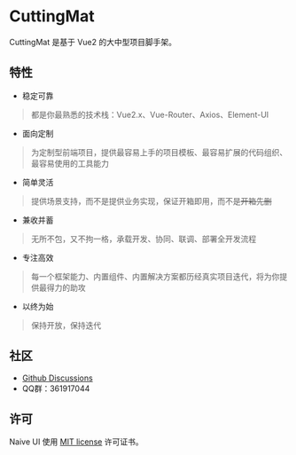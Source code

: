# CuttingMat

CuttingMat 是基于 Vue2 的大中型项目脚手架。

## 特性

- 稳定可靠

> 都是你最熟悉的技术栈：Vue2.x、Vue-Router、Axios、Element-UI

- 面向定制

> 为定制型前端项目，提供最容易上手的项目模板、最容易扩展的代码组织、最容易使用的工具能力

- 简单灵活

> 提供场景支持，而不是提供业务实现，保证开箱即用，而不是~~开箱先删~~

- 兼收并蓄

> 无所不包，又不拘一格，承载开发、协同、联调、部署全开发流程

- 专注高效

> 每一个框架能力、内置组件、内置解决方案都历经真实项目迭代，将为你提供最得力的助攻

- 以终为始

> 保持开放，保持迭代

## 社区

- [Github Discussions](https://github.com/cutting-mat/template-element-ui/discussions)
- QQ群：361917044

## 许可

Naive UI 使用 [MIT license](https://opensource.org/licenses/MIT) 许可证书。
